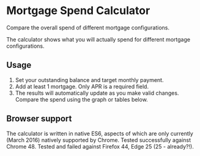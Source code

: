 # Mortgage Spend Calculator
Compare the overall spend of different mortgage configurations.

The calculator shows what you will actually spend for different mortgage configurations.

## Usage
1. Set your outstanding balance and target monthly payment.
2. Add at least 1 mortgage. Only APR is a required field.
3. The results will automatically update as you make valid changes. Compare the spend using the graph or tables below.

## Browser support
The calculator is written in native ES6, aspects of which are only currently (March 2016) natively supported by Chrome. 
Tested successfully against Chrome 48. Tested and failed against Firefox 44, Edge 25 (25 - already?!).
